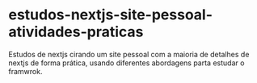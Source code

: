 # estudos-nextjs-site-pessoal-atividades-praticas
Estudos de nextjs cirando um site pessoal com a maioria de detalhes de nextjs de forma prática, usando diferentes abordagens parta estudar o framwrok.
